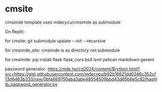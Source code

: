 # cmsite
cmsimde template uses mdecycu/cmsimde as submodule

On Replit:

for cmsite: git submodule update --init --recursive 

for cmsimde_site: cmsimde is as directory not submodule

for cmsimde: pip install flask flask_cors bs4 lxml pelican markdown gevent

password generator: https://mde.tw/cd2024/content/Brython.html?src=https://gist.githubusercontent.com/mdecycu/b92b16621dd0246c352cf13d6463b333/raw/0bfa669750aba3abe48554509bbd43d65b6e5c82/hashlib_password_generator.py

<!--
### Pelican

pelican markdown -o blog -s local_publishconf.py

### template

---
Title: 2023 Fall 第十五週
Date: 2023-12-24 11:00
Category: cad2023
Tags: w15, cad2023
Slug: 2023_fall_w15
Author: mdecycu
---

2023 Fall 即將結束, 截至目前, 課程到底傳達了甚麼?

<!-- PELICAN_END_SUMMARY -->